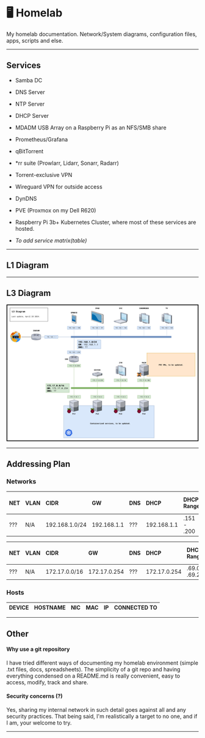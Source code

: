 # 🖥 Homelab 
My homelab documentation. Network/System diagrams, configuration files, apps, scripts and else.

--------------------

## Services

- Samba DC
- DNS Server
- NTP Server
- DHCP Server
- MDADM USB Array on a Raspberry Pi as an NFS/SMB share
- Prometheus/Grafana
- qBitTorrent
- *rr suite (Prowlarr, Lidarr, Sonarr, Radarr)
- Torrent-exclusive VPN
- Wireguard VPN for outside access
- DynDNS
- PVE (Proxmox on my Dell R620)
- Raspberry Pi 3b+ Kubernetes Cluster, where most of these services are hosted.

- *To add service matrix(table)*

-------------------

## L1 Diagram

--------------------

## L3 Diagram

![L3Diagram](diagrams/L3Diagram.jpg)

--------------------

## Addressing Plan

### Networks

| NET | VLAN | CIDR           | GW           | DNS | DHCP         | DHCP Range       | Static IPs Range |
| :-- | :--- | :------------- | :----------- | :-- | :----------- | :--------------- | :--------------- |
| ??? | N/A  | 192.168.1.0/24 | 192.168.1.1  | ??? | 192.168.1.1  | .151 - .200      | .1 - .150        |

| NET | VLAN | CIDR           | GW           | DNS | DHCP         | DHCP Range       | Static IPs Range |
| :-- | :--- | :------------- | :----------- | :-- | :----------  | :--------------- | :--------------- |
| ??? | N/A  | 172.17.0.0/16  | 172.17.0.254 | ??? | 172.17.0.254 | .69.0 - .69.255  | .0.1 - .10.255   |

### Hosts

| DEVICE | HOSTNAME | NIC | MAC | IP  | CONNECTED TO | 
| :----: | :------: | :-: | :-: | :-: | :----------: |

--------------------

## Other

#### Why use a git repository

I have tried different ways of documenting my homelab environment (simple .txt files, docs, spreadsheets). The simplicity of a git repo and having everything condensed on a README.md is really convenient, easy to access, modify, track and share.

#### Security concerns (?)

Yes, sharing my internal network in such detail goes against all and any security practices. That being said, I'm realistically a target to no one, and if I am, your welcome to try.

--------------------
